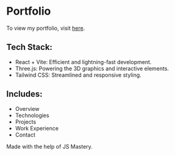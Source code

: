 # Portfolio

To view my portfolio, visit [here](https://portfolio-2000e.web.app).

## Tech Stack:
- React + Vite: Efficient and lightning-fast development.
- Three.js: Powering the 3D graphics and interactive elements.
- Tailwind CSS: Streamlined and responsive styling.

## Includes:
- Overview
- Technologies
- Projects
- Work Experience
- Contact

Made with the help of JS Mastery.
